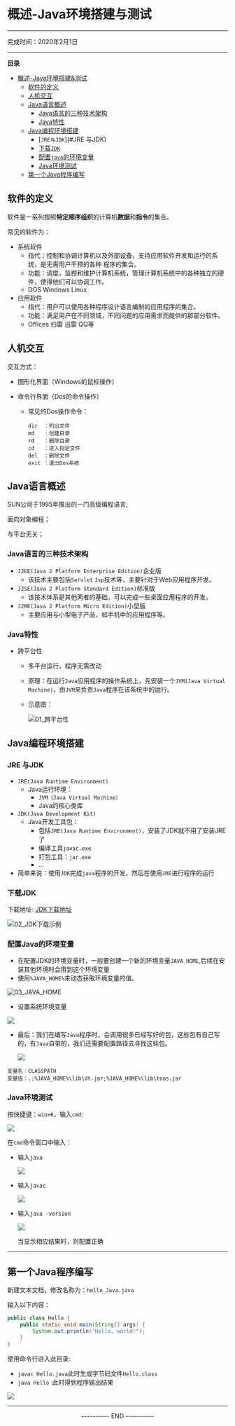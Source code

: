 # 概述-Java环境搭建与测试

---

完成时间：2020年2月1日

---

**目录**

- [概述-Java环境搭建&测试](#概述-Java环境搭建与测试)
  * [软件的定义](#软件的定义)
  * [人机交互](#人机交互)
  * [Java语言概述](#Java语言概述)
    + [Java语言的三种技术架构](#Java语言的三种技术架构)
    + [Java特性](#java特性)
  * [Java编程环境搭建](#java编程环境搭建)
    + [`JRE与JDK`](#JRE 与JDK)
    + [下载`JDK`](#下载JDK)
    + [配置`java`的环境变量](#配置java的环境变量)
    + [Java环境测试](#Java环境测试)
  * [第一个Java程序编写](#第一个Java程序编写)


## 软件的定义

软件是一系列按照**特定顺序组织**的计算机**数据**和**指令**的集合。

常见的软件为：

- 系统软件
  - 指代：控制和协调计算机以及外部设备，支持应用软件开发和运行的系统，是无需用户干预的各种 程序的集合。
  - 功能：调度，监控和维护计算机系统，管理计算机系统中的各种独立的硬件，使得他们可以协调工作。
  - DOS Windows Linux
- 应用软件
  - 指代：用户可以使用各种程序设计语言编制的应用程序的集合。
  - 功能：满足用户在不同领域，不同问题的应用需求而提供的那部分软件。
  - Offices 扫雷 迅雷 QQ等



## 人机交互

交互方式：

- 图形化界面（Windows的鼠标操作）

- 命令行界面（Dos的命令操作）

  - 常见的Dos操作命令：

    ```dos
    dir  ：列出文件
    md   ：创建目录
    rd   ：删除目录
    cd	 ：进入指定文件
    del	 ：删除文件
    exit ：退出Dos系统
    ```

## Java语言概述

SUN公司于1995年推出的一门高级编程语言;

面向对象编程；

与平台无关；

### Java语言的三种技术架构

- `J2EE(Java 2 Platform Enterprise Edition)`企业版
  - 该技术主要包括`Servlet` `Jsp`技术等，主要针对于Web应用程序开发。
- `J2SE(Java 2 Platform Standard Edition)`标准版
  - 该技术体系是其他两者的基础，可以完成一些桌面应用程序的开发。
- `J2ME(Java 2 Platform Micro Edition)`小型版
  - 主要应用与小型电子产品，如手机中的应用程序等。

### Java特性

- 跨平台性

  - 多平台运行，程序无需改动

  - 原理：在运行`Java`应用程序的操作系统上，先安装一个`JVM(Java Virtual Machine)`，由`JVM`来负责`Java`程序在该系统中的运行。

  - 示意图：

    ![01_跨平台性](../media/01_跨平台性.png)

## Java编程环境搭建

### JRE 与JDK

- `JRE(Java Runtime Environment)`
  - Java运行环境：
    - `JVM（Java Virtual Machine）`
    - Java的核心类库
- `JDK(Java Development Kit)`
  - Java开发工具包：
    - 包括`JRE(Java Runtime Environment)`，安装了JDK就不用了安装JRE了
    - 编译工具`javac.exe` 
    - 打包工具：`jar.exe`
    - ...
- 简单来说：使用`JDK`完成`java`程序的开发，然后在使用`JRE`进行程序的运行

### 下载JDK

下载地址: [JDK下载地址](https://www.oracle.com/technetwork/java/javase/downloads/jdk8-downloads-2133151.html )

![02_JDK下载示例](../media/02_JDK下载.png)

### 配置Java的环境变量

- 在配置JDK的环境变量时，一般要创建一个新的环境变量`JAVA_HOME`,后续在安装其他环境时会用到这个环境变量
- 使用`%JAVA_HOME%`来动态获取环境变量的值。

![03_JAVA_HOME](../media/03_JAVA_HOME.png)

- 设置系统环境变量

![](../media/04_setpath.png)

- 最后：我们在编写`Java`程序时，会调用很多已经写好的包，这些包有自己写的，有`Java`自带的，我们还需要配置路径去寻找这些包。

  ![](../media/05_setCLASSPATH.png)

```
变量名：CLASSPATH
变量值：.;%JAVA_HOME%\lib\dt.jar;%JAVA_HOME%\lib\toos.jar
```

### Java环境测试

按快捷键：`win+R`，输入`cmd`:

![](../media/06_inputCMD.png)

在`cmd`命令窗口中输入：

- 输入`java`

  ![](../media/07_inputjava.png)

- 输入`javac`

  ![](../media/08_inputjavac.png)

- 输入`java -version`

  ![](../media/09_inputjava-version.png)

  当显示相应结果时，则配置正确

---

## 第一个Java程序编写

新建文本文档，修改名称为：`hello_Java.java`

输入以下内容：

```java
public class Hello {
    public static void main(String[] args) {
        System.out.println("Hello, world!");
    }
}
```

使用命令行进入此目录:

- `javac Hello.java`此时生成字节码文件`Hello.class`
- `java Hello `此时得到程序输出结果

![](../media/10_第一个Java程序.png)

---

<p align="center">---------- END ----------</p>